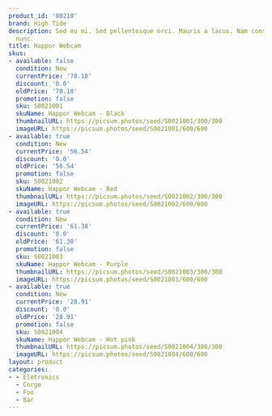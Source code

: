 ```yaml
---
product_id: '00210'
brand: High Tide
description: Sed eu mi. Sed pellentesque orci. Mauris a lacus. Nam consectetuer euismod
  nunc.
title: Happor Webcam
skus:
- available: false
  condition: New
  currentPrice: '78.18'
  discount: '0.0'
  oldPrice: '78.18'
  promotion: false
  sku: S0021001
  skuName: Happor Webcam - Black
  thumbnailURL: https://picsum.photos/seed/S0021001/300/300
  imageURL: https://picsum.photos/seed/S0021001/600/600
- available: true
  condition: New
  currentPrice: '56.54'
  discount: '0.0'
  oldPrice: '56.54'
  promotion: false
  sku: S0021002
  skuName: Happor Webcam - Red
  thumbnailURL: https://picsum.photos/seed/S0021002/300/300
  imageURL: https://picsum.photos/seed/S0021002/600/600
- available: true
  condition: New
  currentPrice: '61.38'
  discount: '0.0'
  oldPrice: '61.38'
  promotion: false
  sku: S0021003
  skuName: Happor Webcam - Purple
  thumbnailURL: https://picsum.photos/seed/S0021003/300/300
  imageURL: https://picsum.photos/seed/S0021003/600/600
- available: true
  condition: New
  currentPrice: '28.91'
  discount: '0.0'
  oldPrice: '28.91'
  promotion: false
  sku: S0021004
  skuName: Happor Webcam - Hot pink
  thumbnailURL: https://picsum.photos/seed/S0021004/300/300
  imageURL: https://picsum.photos/seed/S0021004/600/600
layout: product
categories:
- - Eletronics
  - Corge
  - Foo
  - Bar
---
```

